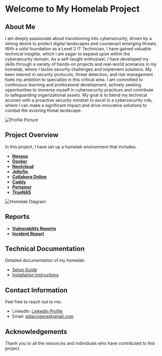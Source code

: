 # Welcome to My Homelab Project

## About Me

I am deeply passionate about transitioning into cybersecurity, driven by a strong desire to protect digital landscapes and counteract emerging threats. With a solid foundation as a Level 2 IT Technician, I have gained valuable technical insights, which I am eager to expand upon within the cybersecurity domain. As a self-taught enthusiast, I have developed my skills through a variety of hands-on projects and real-world scenarios in my homelab, where I tackle security challenges and implement solutions. My keen interest in security protocols, threat detection, and risk management fuels my ambition to specialize in this critical area. I am committed to continuous learning and professional development, actively seeking opportunities to immerse myself in cybersecurity practices and contribute to safeguarding organizational assets. My goal is to blend my technical acumen with a proactive security mindset to excel in a cybersecurity role, where I can make a significant impact and drive innovative solutions to combat the evolving threat landscape.

![Profile Picture](https://nextcloud.gahomeserver.duckdns.org/s/NZtHZqSqaiwf5dT/preview) <!-- Replace with your image -->

## Project Overview

In this project, I have set up a homelab environment that includes:
- [**Nessus**](https://github.com/Gaaldaco/Home-Projects/blob/main/Setup.md#nessus)
- [**Docker**](https://github.com/Gaaldaco/Home-Projects/blob/main/Setup.md#docker)
- [**Nextcloud**](https://github.com/Gaaldaco/Home-Projects/blob/main/Setup.md#nextcloud)
- [**Jellyfin**](https://github.com/Gaaldaco/Home-Projects/blob/main/Setup.md#jellyfin)
- [**Collabora Online**](https://github.com/Gaaldaco/Home-Projects/blob/main/Setup.md#collabora)
- [**Caddy**](https://github.com/Gaaldaco/Home-Projects/blob/main/Setup.md#reverse-proxy-ssl)
- [**Portainer**](https://github.com/Gaaldaco/Home-Projects/blob/main/Setup.md#portainer)
- [**TrueNAS**](https://github.com/Gaaldaco/Home-Projects/blob/main/Setup.md#truenas-scale)

![Homelab Diagram](https://nextcloud.gahomeserver.duckdns.org/s/2z2J4sER9EXKM5x/preview) <!-- Replace with your diagram -->


## Reports

- [**Vulnerability Reports**](https://github.com/Gaaldaco/Home-Projects/blob/main/Vulnerability%20Assessments.md#vulnerability-assessments)
- [**Incident Report**](https://github.com/Gaaldaco/Home-Projects/blob/main/Incident%20Report.md#incident-report)


## Technical Documentation

Detailed documentation of my homelab:

- [Setup Guide](https://github.com/Gaaldaco/Home-Projects/blob/main/Setup.md)
- [Installation Instructions](https://github.com/Gaaldaco/Home-Projects/blob/main/Installation%20Instructions.md#installing-ubuntu-headless-server-via-bootable-usb)

## Contact Information

Feel free to reach out to me:

- LinkedIn: [LinkedIn Profile](https://www.linkedin.com/in/gene-aldaco-47b493191/)
- Email: [aldacogene@gmail.com](mailto:aldacogene@gmail.com)

## Acknowledgements

Thank you to all the resources and individuals who have contributed to this project.

